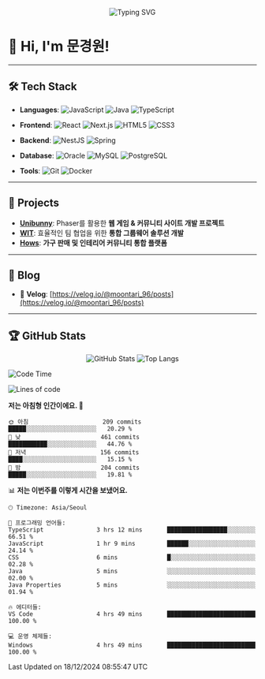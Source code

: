 <p align="center">
  <img src="https://readme-typing-svg.herokuapp.com?font=Fira+Code&size=24&pause=1000&color=F7931E&width=435&lines=Hello+there!+I'm+Moontari;Welcome+to+my+GitHub+profile!" alt="Typing SVG" />
</p>

# 👋 Hi, I'm 문경원!

---

## 🛠️ Tech Stack
- **Languages**: 
  ![JavaScript](https://img.shields.io/badge/-JavaScript-F7DF1E?style=flat-square&logo=javascript&logoColor=black)
  ![Java](https://img.shields.io/badge/-Java-007396?style=flat-square&logo=java&logoColor=white)
  ![TypeScript](https://img.shields.io/badge/-TypeScript-3178C6?style=flat-square&logo=typescript&logoColor=white)

- **Frontend**: 
  ![React](https://img.shields.io/badge/-React-61DAFB?style=flat-square&logo=react&logoColor=black)
  ![Next.js](https://img.shields.io/badge/-Next.js-000000?style=flat-square&logo=next.js&logoColor=white)
  ![HTML5](https://img.shields.io/badge/-HTML5-E34F26?style=flat-square&logo=html5&logoColor=white)
  ![CSS3](https://img.shields.io/badge/-CSS3-1572B6?style=flat-square&logo=css3)

- **Backend**:
  ![NestJS](https://img.shields.io/badge/-NestJS-E0234E?style=flat-square&logo=nestjs&logoColor=white)
  ![Spring](https://img.shields.io/badge/-Spring-6DB33F?style=flat-square&logo=spring&logoColor=white)

- **Database**: 
  ![Oracle](https://img.shields.io/badge/-Oracle-F80000?style=flat-square&logo=oracle)
  ![MySQL](https://img.shields.io/badge/-MySQL-4479A1?style=flat-square&logo=mysql&logoColor=white)
  ![PostgreSQL](https://img.shields.io/badge/-PostgreSQL-336791?style=flat-square&logo=postgresql&logoColor=white)

- **Tools**:
  ![Git](https://img.shields.io/badge/-Git-F05032?style=flat-square&logo=git&logoColor=white)
  ![Docker](https://img.shields.io/badge/-Docker-2496ED?style=flat-square&logo=docker&logoColor=white)

---

## 🧩 Projects
- **[Unibunny](https://github.com/Moontari-96/Unibunny)**: Phaser를 활용한 **웹 게임 & 커뮤니티 사이트 개발 프로젝트**
- **[WIT](https://github.com/Moontari-96/WIT)**: 효율적인 팀 협업을 위한 **통합 그룹웨어 솔루션 개발**
- **[Hows](https://github.com/seunghye00/Hows)**: **가구 판매 및 인테리어 커뮤니티 통합 플랫폼**

---

## 📝 Blog
- 📖 **Velog**: [https://velog.io/@moontari_96/posts](https://velog.io/@moontari_96/posts)

---

## 🏆 GitHub Stats
<p align="center">
  <img src="https://github-readme-stats.vercel.app/api?username=Moontari-96&show_icons=true&theme=dracula" alt="GitHub Stats" />
  <img src="https://github-readme-stats.vercel.app/api/top-langs/?username=Moontari-96&layout=compact&theme=dracula" alt="Top Langs" />
</p>


<!--START_SECTION:waka-->
![Code Time](http://img.shields.io/badge/Code%20Time-6%20hrs%2053%20mins-blue)

![Lines of code](https://img.shields.io/badge/%EC%A0%80%EB%8A%94%20%EC%97%AC%ED%83%9C%EA%B9%8C%EC%A7%80%20-1.2%20million%20%EC%A4%84%EC%9D%98%20%EC%BD%94%EB%93%9C%EB%A5%BC%20%EC%9E%91%EC%84%B1%ED%96%88%EC%96%B4%EC%9A%94.-blue)

**저는 아침형 인간이에요. 🐤** 

```text
🌞 아침                     209 commits         █████░░░░░░░░░░░░░░░░░░░░   20.29 % 
🌆 낮　                     461 commits         ███████████░░░░░░░░░░░░░░   44.76 % 
🌃 저녁                     156 commits         ████░░░░░░░░░░░░░░░░░░░░░   15.15 % 
🌙 밤　                     204 commits         █████░░░░░░░░░░░░░░░░░░░░   19.81 % 
```


📊 **저는 이번주를 이렇게 시간을 보냈어요.** 

```text
🕑︎ Timezone: Asia/Seoul

💬 프로그래밍 언어들: 
TypeScript               3 hrs 12 mins       █████████████████░░░░░░░░   66.51 % 
JavaScript               1 hr 9 mins         ██████░░░░░░░░░░░░░░░░░░░   24.14 % 
CSS                      6 mins              █░░░░░░░░░░░░░░░░░░░░░░░░   02.28 % 
Java                     5 mins              ░░░░░░░░░░░░░░░░░░░░░░░░░   02.00 % 
Java Properties          5 mins              ░░░░░░░░░░░░░░░░░░░░░░░░░   01.94 % 

🔥 에디터들: 
VS Code                  4 hrs 49 mins       █████████████████████████   100.00 % 

💻 운영 체제들: 
Windows                  4 hrs 49 mins       █████████████████████████   100.00 % 
```


 Last Updated on 18/12/2024 08:55:47 UTC
<!--END_SECTION:waka-->
